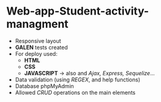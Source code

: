 # Web-app-Student-activity-managment
* Responsive layout 
* **GALEN** tests created
* For deploy used:
  - **HTML**
  - **CSS**
  - **JAVASCRIPT** ->  also and *Ajax, Express, Sequelize*...
* Data validation (using *REGEX*, and help functions)
* Database phpMyAdmin
* Allowed *CRUD* operations on the main elements

